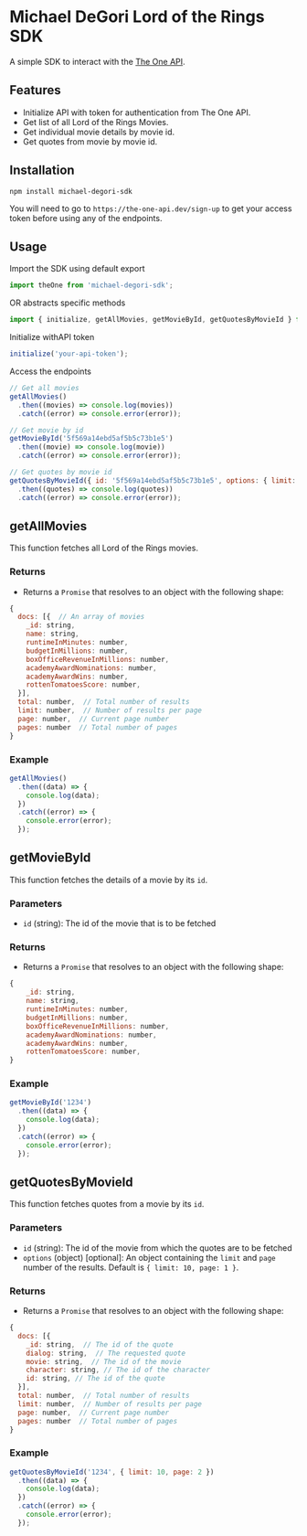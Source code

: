 # Michael DeGori Lord of the Rings SDK

A simple SDK to interact with the [The One API](https://the-one-api.dev/v2).

## Features

- Initialize API with token for authentication from The One API.
- Get list of all Lord of the Rings Movies.
- Get individual movie details by movie id.
- Get quotes from movie by movie id.

## Installation

```
npm install michael-degori-sdk
```

You will need to go to `https://the-one-api.dev/sign-up` to get your access token before using any of the endpoints.

## Usage

Import the SDK using default export

```javascript
import theOne from 'michael-degori-sdk';
```

OR abstracts specific methods

```javascript
import { initialize, getAllMovies, getMovieById, getQuotesByMovieId } from 'michael-degori-sdk';
```

Initialize withAPI token

```javascript
initialize('your-api-token');
```

Access the endpoints

```javascript
// Get all movies
getAllMovies()
  .then((movies) => console.log(movies))
  .catch((error) => console.error(error));

// Get movie by id
getMovieById('5f569a14ebd5af5b5c73b1e5')
  .then((movie) => console.log(movie))
  .catch((error) => console.error(error));

// Get quotes by movie id
getQuotesByMovieId({ id: '5f569a14ebd5af5b5c73b1e5', options: { limit: 10, page: 1 } })
  .then((quotes) => console.log(quotes))
  .catch((error) => console.error(error));
```

## getAllMovies

This function fetches all Lord of the Rings movies.

### Returns

- Returns a `Promise` that resolves to an object with the following shape:

```javascript
{
  docs: [{  // An array of movies
    _id: string,
    name: string,
    runtimeInMinutes: number,
    budgetInMillions: number,
    boxOfficeRevenueInMillions: number,
    academyAwardNominations: number,
    academyAwardWins: number,
    rottenTomatoesScore: number,
  }],
  total: number,  // Total number of results
  limit: number,  // Number of results per page
  page: number,  // Current page number
  pages: number  // Total number of pages
}
```

### Example

```javascript
getAllMovies()
  .then((data) => {
    console.log(data);
  })
  .catch((error) => {
    console.error(error);
  });
```

## getMovieById

This function fetches the details of a movie by its `id`.

### Parameters

- `id` (string): The id of the movie that is to be fetched

### Returns

- Returns a `Promise` that resolves to an object with the following shape:

```javascript
{
    _id: string,
    name: string,
    runtimeInMinutes: number,
    budgetInMillions: number,
    boxOfficeRevenueInMillions: number,
    academyAwardNominations: number,
    academyAwardWins: number,
    rottenTomatoesScore: number,
}
```

### Example

```javascript
getMovieById('1234')
  .then((data) => {
    console.log(data);
  })
  .catch((error) => {
    console.error(error);
  });
```

## getQuotesByMovieId

This function fetches quotes from a movie by its `id`.

### Parameters

- `id` (string): The id of the movie from which the quotes are to be fetched
- `options` (object) [optional]: An object containing the `limit` and `page` number of the results. Default is `{ limit: 10, page: 1 }`.

### Returns

- Returns a `Promise` that resolves to an object with the following shape:

```javascript
{
  docs: [{
    _id: string,  // The id of the quote
    dialog: string,  // The requested quote
    movie: string,  // The id of the movie
    character: string, // The id of the character
    id: string, // The id of the quote
  }],
  total: number,  // Total number of results
  limit: number,  // Number of results per page
  page: number,  // Current page number
  pages: number  // Total number of pages
}
```

### Example

```javascript
getQuotesByMovieId('1234', { limit: 10, page: 2 })
  .then((data) => {
    console.log(data);
  })
  .catch((error) => {
    console.error(error);
  });
```
